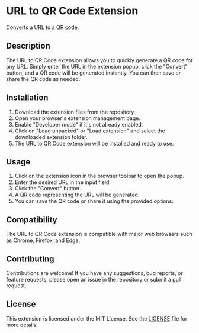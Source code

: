 # URL to QR Code Extension

Converts a URL to a QR code.

## Description

The URL to QR Code extension allows you to quickly generate a QR code for any URL. Simply enter the URL in the extension popup, click the "Convert" button, and a QR code will be generated instantly. You can then save or share the QR code as needed.

## Installation

1. Download the extension files from the repository.
2. Open your browser's extension management page.
3. Enable "Developer mode" if it's not already enabled.
4. Click on "Load unpacked" or "Load extension" and select the downloaded extension folder.
5. The URL to QR Code extension will be installed and ready to use.

## Usage

1. Click on the extension icon in the browser toolbar to open the popup.
2. Enter the desired URL in the input field.
3. Click the "Convert" button.
4. A QR code representing the URL will be generated.
5. You can save the QR code or share it using the provided options.

## Compatibility

The URL to QR Code extension is compatible with major web browsers such as Chrome, Firefox, and Edge.

## Contributing

Contributions are welcome! If you have any suggestions, bug reports, or feature requests, please open an issue in the repository or submit a pull request.

## License

This extension is licensed under the MIT License. See the [LICENSE](LICENSE) file for more details.
